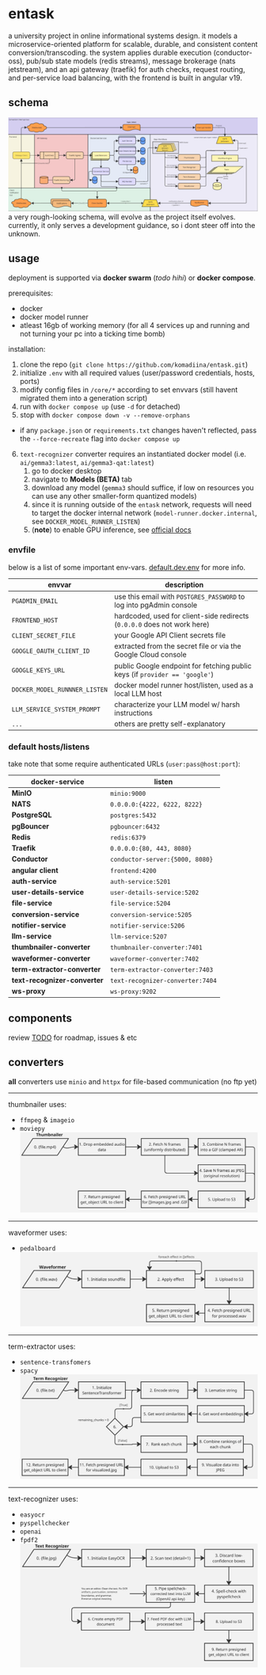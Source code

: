 # entask
a university project in online informational systems design. it models a microservice-oriented platform for scalable, durable, and consistent content conversion/transcoding. the system applies durable execution (conductor-oss), pub/sub state models (redis streams), message brokerage (nats jetstream), and an api gateway (traefik) for auth checks, request routing, and per-service load balancing, with the frontend is built in angular v19.


## schema
![entask-diagram](docs/entask-diagram.jpg)
a very rough-looking schema, will evolve as the project itself evolves. currently, it only serves a development guidance, so i dont steer off into the unknown.


## usage
deployment is supported via **docker swarm** (*todo hihi*) or **docker compose**.

prerequisites:
  - docker
  - docker model runner
  - atleast 16gb of working memory (for all 4 services up and running and not turning your pc into a ticking time bomb)

installation:
  1. clone the repo (`git clone https://github.com/komadiina/entask.git`)
  2. initialize `.env` with all required values (user/password credentials, hosts, ports)
  3. modify config files in `/core/*` according to set envvars (still havent migrated them into a generation script)
  4. run with `docker compose up` (use `-d` for detached)
  5. stop with `docker compose down -v --remove-orphans`
  - if any `package.json` or `requirements.txt` changes haven't reflected, pass the `--force-recreate` flag into `docker compose up`
  6. `text-recognizer` converter requires an instantiated docker model (i.e. `ai/gemma3:latest`, `ai/gemma3-qat:latest`)
     1. go to docker desktop
     2. navigate to **Models (BETA)** tab
     3. download any model (`gemma3` should suffice, if low on resources you can use any other smaller-form quantized models)
     4. since it is running outside of the `entask` network, requests will need to target the docker internal network (`model-runner.docker.internal`, see `DOCKER_MODEL_RUNNER_LISTEN`)
     5. (**note**) to enable GPU inference, see [official docs](https://docs.docker.com/ai/model-runner/)

### envfile

below is a list of some important env-vars. [default.dev.env](compose/default.dev.env) for more info.

| envvar                      |  description                                                                |
|-----------------------------|-----------------------------------------------------------------------------|
| `PGADMIN_EMAIL`             | use this email with `POSTGRES_PASSWORD` to log into pgAdmin console         |
| `FRONTEND_HOST`             | hardcoded, used for client-side redirects (`0.0.0.0` does not work here)    |
| `CLIENT_SECRET_FILE`        | your Google API Client secrets file                                         |
| `GOOGLE_OAUTH_CLIENT_ID`    | extracted from the secret file or via the Google Cloud console              |
| `GOOGLE_KEYS_URL`           | public Google endpoint for fetching public keys (if `provider == 'google'`) |
| `DOCKER_MODEL_RUNNNER_LISTEN` | docker model runner host/listen, used as a local LLM host                 |
| `LLM_SERVICE_SYSTEM_PROMPT` | characterize your LLM model w/ harsh instructions                           |
| `...`                       | others are pretty self-explanatory                                          |

### default hosts/listens

take note that some require authenticated URLs (`user:pass@host:port`):

| docker-service                | listen                            |
|-------------------------|---------------------------------------|
| **MinIO**              | `minio:9000`                         |
| **NATS**               | `0.0.0.0:{4222, 6222, 8222}`         |
| **PostgreSQL**         | `postgres:5432`                      |
| **pgBouncer**          | `pgbouncer:6432`                     |
| **Redis**              | `redis:6379`                         |
| **Traefik**            | `0.0.0.0:{80, 443, 8080}`            |
| **Conductor**           | `conductor-server:{5000, 8080}`     |
| **angular client**      | `frontend:4200`                     |
| **auth-service**       | `auth-service:5201`                  |
| **user-details-service** | `user-details-service:5202`        |
| **file-service**       | `file-service:5204`                  |
| **conversion-service** | `conversion-service:5205`            |
| **notifier-service**   | `notifier-service:5206`              |
| **llm-service**         | `llm-service:5207`                  |
| **thumbnailer-converter** | `thumbnailer-converter:7401`      |
| **waveformer-converter** | `waveformer-converter:7402`        |
| **term-extractor-converter** | `term-extractor-converter:7403`  |
| **text-recognizer-converter** | `text-recognizer-converter:7404` |
| **ws-proxy**            | `ws-proxy:9202`                     |


## components
review [TODO](./todo.md) for roadmap, issues & etc


## converters
**all** converters use `minio` and `httpx` for file-based communication (no ftp yet)

___

thumbnailer uses:
- `ffmpeg` & `imageio`
- `moviepy`
![flow-thumbnailer](./docs/thumbnailer-flow.jpg)

___

waveformer uses:
- `pedalboard`
![flow-waveformer](./docs/waveformer-flow.jpg)

___

term-extractor uses:
- `sentence-transfomers`
- `spacy`
![flow-term-extractor](./docs/term-extractor-flow.jpg)

___

text-recognizer uses:
- `easyocr`
- `pyspellchecker`
- `openai`
- `fpdf2`
![flow-text-recognizer](./docs/text-recognizer-flow.jpg)